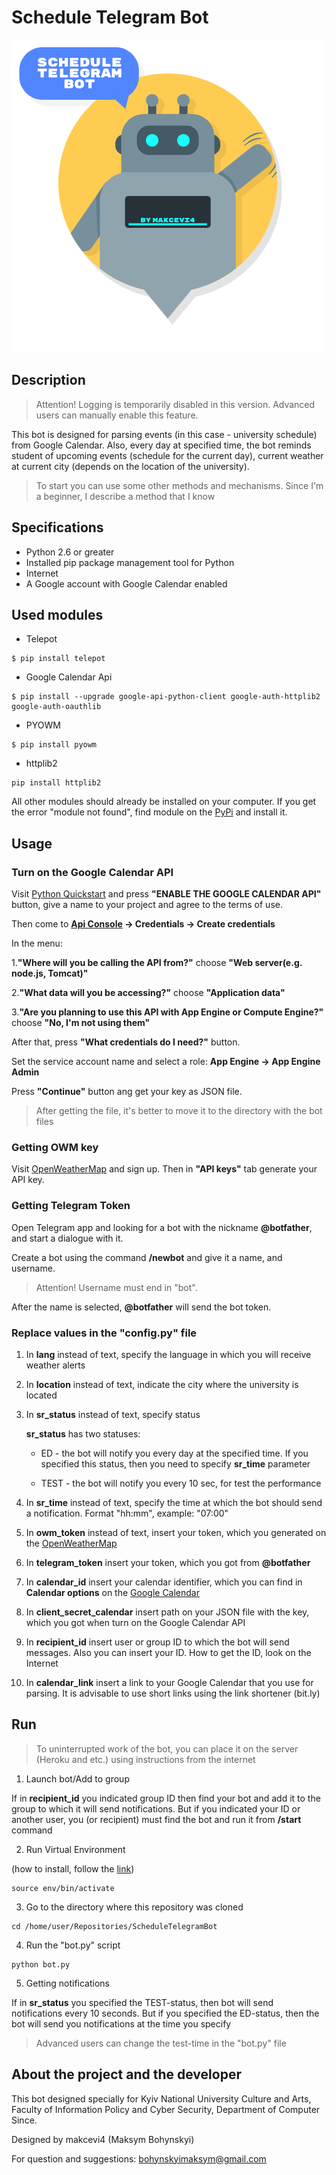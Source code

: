 # Schedule Telegram Bot
![logo](https://github.com/makcevi4/ScheduleTelegramBot/blob/master/logo.png)
## Description
> Attention! Logging is temporarily disabled in this version. Advanced users can manually enable this feature.

This bot is designed for parsing events (in this case - university schedule) from Google Calendar.
Also, every day at specified time, the bot reminds student of upcoming events (schedule for the current day),
current weather at current city (depends on the location of the university).

> To start you can use some other methods and mechanisms. Since I'm a beginner, I describe a method that I know

## Specifications
* Python 2.6 or greater
* Installed pip package management tool for Python
* Internet
* A Google account with Google Calendar enabled
## Used modules
* Telepot
```angular2
$ pip install telepot
```
* Google Calendar Api
```angular2
$ pip install --upgrade google-api-python-client google-auth-httplib2 google-auth-oauthlib
```
* PYOWM
```angular2
$ pip install pyowm
```
* httplib2
```angular2
pip install httplib2
```

All other modules should already be installed on your computer.
If you get the error "module not found", find module on the [PyPi](https://pypi.org) and install it.
## Usage

### Turn on the Google Calendar API

Visit [Python Quickstart](https://developers.google.com/google-apps/calendar/quickstart/python) and press **"ENABLE THE GOOGLE CALENDAR API"** button,
give a name to your project and agree to the terms of use.

Then come to **[Api Console](https://console.developers.google.com/?authuser=1&project=quickstart-1557704950837) 
-> Credentials -> Create credentials**

In the menu:
 
1.**"Where will you be calling the API from?"** choose **"Web server(e.g. node.js, Tomcat)"**

2.**"What data will you be accessing?"** choose **"Application data"**

3.**"Are you planning to use this API with App Engine or Compute Engine?"** choose **"No, I'm not using them"**

After that, press **"What credentials do I need?"** button.

Set the service account name and select a role: **App Engine -> App Engine Admin**

Press **"Continue"** button ang get your key as JSON file.

>After getting the file, it's better to move it to the directory with the bot files

### Getting OWM key

Visit [OpenWeatherMap](https://openweathermap.org/) and sign up. Then in **"API keys"** tab generate your API key.

### Getting Telegram Token

Open Telegram app and looking for a bot with the nickname **@botfather**, and start a dialogue with it.

Create a bot using the command **/newbot** and give it a name, and username.
>Attention! Username must end in "bot".

After the name is selected, **@botfather** will send the bot token.

### Replace values in the "config.py" file

1. In **lang** instead of text, specify the language in which you will receive weather alerts

2. In **location** instead of text, indicate the city where the university is located

3. In **sr_status** instead of text, specify status

   **sr_status** has two statuses: 
   * ED - the bot will notify you every day at the specified time. 
   If you specified this status, then you need to specify **sr_time** parameter

   * TEST - the bot will notify you every 10 sec, for test the performance
   
4. In **sr_time** instead of text, specify the time at which the bot should send a notification. 
Format "hh:mm", example: "07:00"


5. In **owm_token** instead of text, insert your token, which you generated on the [OpenWeatherMap](https://openweathermap.org/)

6. In **telegram_token** insert your token, which you got from **@botfather**

7. In **calendar_id**  insert your calendar identifier, which you can find in **Calendar options** on the [Google Calendar](https://calendar.google.com/calendar/)

8. In **client_secret_calendar** insert path on your JSON file with the key, which you got when turn on the Google Calendar API

9. In **recipient_id** insert user or group ID to which the bot will send messages. Also you can insert your ID.
How to get the ID, look on the Internet

10. In **calendar_link** insert a link to your Google Calendar that you use for parsing. 
It is advisable to use short links using the link shortener (bit.ly)


## Run

>To uninterrupted work of the  bot, you can place it on the server (Heroku and etc.) using instructions from the internet

1. Launch bot/Add to group

If in **recipient_id** you indicated group ID then find your bot and add it to the group to which it will send notifications.
But if you indicated your ID or another user, you (or recipient) must find the bot and run it from **/start** command

2. Run Virtual Environment

(how to install, follow the [link](https://gist.github.com/Geoyi/d9fab4f609e9f75941946be45000632b))
```angular2
source env/bin/activate
```

3. Go to the directory where this repository was cloned
```angular2
cd /home/user/Repositories/ScheduleTelegramBot
```
4. Run the "bot.py" script

```angular2
python bot.py
```

5. Getting notifications

If in **sr_status** you specified the TEST-status, then bot will send notifications every 10 seconds. 
But if you specified the ED-status, then the bot will send you notifications at the time you specify
> Advanced users can change the test-time in the "bot.py" file



## About the project and the developer
This bot designed specially for Kyiv National University Culture and Arts,
Faculty of Information Policy and Cyber Security,
Department of Computer Since.

Designed by makcevi4 (Maksym Bohynskyi)

For question and suggestions: bohynskyimaksym@gmail.com
